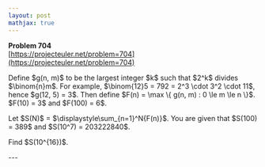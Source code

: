 ```yaml
---
layout: post
mathjax: true
---
```

**Problem 704**  
[https://projecteuler.net/problem=704](https://projecteuler.net/problem=704)

<p>
Define $g(n, m)$ to be the largest integer $k$ such that $2^k$ divides $\binom{n}m$. 
For example, $\binom{12}5 = 792 = 2^3 \cdot 3^2 \cdot 11$, hence $g(12, 5) = 3$. 
Then define $F(n) = \max \{ g(n, m) : 0 \le m \le n \}$. $F(10) = 3$ and $F(100) = 6$.
</p>
<p>
Let $S(N)$ = $\displaystyle\sum_{n=1}^N{F(n)}$. You are given that $S(100) = 389$ and $S(10^7) = 203222840$.
</p>
<p>
Find $S(10^{16})$.
</p>
---

